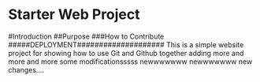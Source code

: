 # Starter Web Project
#Introduction
##Purpose
###How to Contribute
#####DEPLOYMENT####################
This is a simple website project for showing how to use Git and Github together
adding more and more and more
some modificationsssss
newwwwwww
newwwwwww
new changes....
